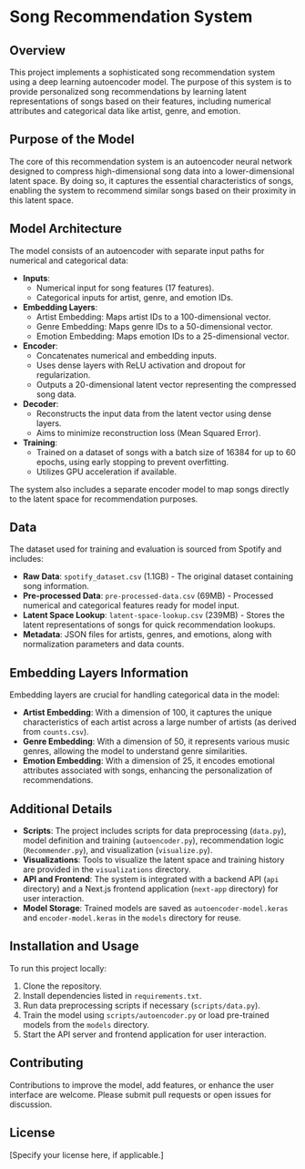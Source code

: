 # Song Recommendation System

## Overview

This project implements a sophisticated song recommendation system using a deep learning autoencoder model. The purpose of this system is to provide personalized song recommendations by learning latent representations of songs based on their features, including numerical attributes and categorical data like artist, genre, and emotion.

## Purpose of the Model

The core of this recommendation system is an autoencoder neural network designed to compress high-dimensional song data into a lower-dimensional latent space. By doing so, it captures the essential characteristics of songs, enabling the system to recommend similar songs based on their proximity in this latent space.

## Model Architecture

The model consists of an autoencoder with separate input paths for numerical and categorical data:

- **Inputs**:
  - Numerical input for song features (17 features).
  - Categorical inputs for artist, genre, and emotion IDs.
- **Embedding Layers**:
  - Artist Embedding: Maps artist IDs to a 100-dimensional vector.
  - Genre Embedding: Maps genre IDs to a 50-dimensional vector.
  - Emotion Embedding: Maps emotion IDs to a 25-dimensional vector.
- **Encoder**:
  - Concatenates numerical and embedding inputs.
  - Uses dense layers with ReLU activation and dropout for regularization.
  - Outputs a 20-dimensional latent vector representing the compressed song data.
- **Decoder**:
  - Reconstructs the input data from the latent vector using dense layers.
  - Aims to minimize reconstruction loss (Mean Squared Error).
- **Training**:
  - Trained on a dataset of songs with a batch size of 16384 for up to 60 epochs, using early stopping to prevent overfitting.
  - Utilizes GPU acceleration if available.

The system also includes a separate encoder model to map songs directly to the latent space for recommendation purposes.

## Data

The dataset used for training and evaluation is sourced from Spotify and includes:

- **Raw Data**: `spotify_dataset.csv` (1.1GB) - The original dataset containing song information.
- **Pre-processed Data**: `pre-processed-data.csv` (69MB) - Processed numerical and categorical features ready for model input.
- **Latent Space Lookup**: `latent-space-lookup.csv` (239MB) - Stores the latent representations of songs for quick recommendation lookups.
- **Metadata**: JSON files for artists, genres, and emotions, along with normalization parameters and data counts.

## Embedding Layers Information

Embedding layers are crucial for handling categorical data in the model:

- **Artist Embedding**: With a dimension of 100, it captures the unique characteristics of each artist across a large number of artists (as derived from `counts.csv`).
- **Genre Embedding**: With a dimension of 50, it represents various music genres, allowing the model to understand genre similarities.
- **Emotion Embedding**: With a dimension of 25, it encodes emotional attributes associated with songs, enhancing the personalization of recommendations.

## Additional Details

- **Scripts**: The project includes scripts for data preprocessing (`data.py`), model definition and training (`autoencoder.py`), recommendation logic (`Recommender.py`), and visualization (`visualize.py`).
- **Visualizations**: Tools to visualize the latent space and training history are provided in the `visualizations` directory.
- **API and Frontend**: The system is integrated with a backend API (`api` directory) and a Next.js frontend application (`next-app` directory) for user interaction.
- **Model Storage**: Trained models are saved as `autoencoder-model.keras` and `encoder-model.keras` in the `models` directory for reuse.

## Installation and Usage

To run this project locally:

1. Clone the repository.
2. Install dependencies listed in `requirements.txt`.
3. Run data preprocessing scripts if necessary (`scripts/data.py`).
4. Train the model using `scripts/autoencoder.py` or load pre-trained models from the `models` directory.
5. Start the API server and frontend application for user interaction.

## Contributing

Contributions to improve the model, add features, or enhance the user interface are welcome. Please submit pull requests or open issues for discussion.

## License

[Specify your license here, if applicable.]
